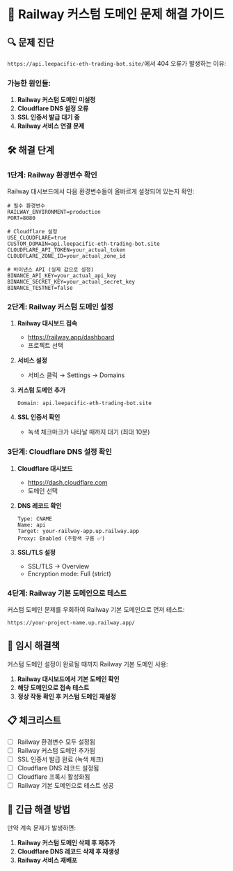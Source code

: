 # 🚂 Railway 커스텀 도메인 문제 해결 가이드

## 🔍 문제 진단

`https://api.leepacific-eth-trading-bot.site/`에서 404 오류가 발생하는 이유:

### 가능한 원인들:
1. **Railway 커스텀 도메인 미설정**
2. **Cloudflare DNS 설정 오류**
3. **SSL 인증서 발급 대기 중**
4. **Railway 서비스 연결 문제**

## 🛠️ 해결 단계

### 1단계: Railway 환경변수 확인

Railway 대시보드에서 다음 환경변수들이 올바르게 설정되어 있는지 확인:

```env
# 필수 환경변수
RAILWAY_ENVIRONMENT=production
PORT=8080

# Cloudflare 설정
USE_CLOUDFLARE=true
CUSTOM_DOMAIN=api.leepacific-eth-trading-bot.site
CLOUDFLARE_API_TOKEN=your_actual_token
CLOUDFLARE_ZONE_ID=your_actual_zone_id

# 바이낸스 API (실제 값으로 설정)
BINANCE_API_KEY=your_actual_api_key
BINANCE_SECRET_KEY=your_actual_secret_key
BINANCE_TESTNET=false
```

### 2단계: Railway 커스텀 도메인 설정

1. **Railway 대시보드 접속**
   - https://railway.app/dashboard
   - 프로젝트 선택

2. **서비스 설정**
   - 서비스 클릭 → Settings → Domains

3. **커스텀 도메인 추가**
   ```
   Domain: api.leepacific-eth-trading-bot.site
   ```

4. **SSL 인증서 확인**
   - 녹색 체크마크가 나타날 때까지 대기 (최대 10분)

### 3단계: Cloudflare DNS 설정 확인

1. **Cloudflare 대시보드**
   - https://dash.cloudflare.com
   - 도메인 선택

2. **DNS 레코드 확인**
   ```
   Type: CNAME
   Name: api
   Target: your-railway-app.up.railway.app
   Proxy: Enabled (주황색 구름 ✅)
   ```

3. **SSL/TLS 설정**
   - SSL/TLS → Overview
   - Encryption mode: Full (strict)

### 4단계: Railway 기본 도메인으로 테스트

커스텀 도메인 문제를 우회하여 Railway 기본 도메인으로 먼저 테스트:

```
https://your-project-name.up.railway.app/
```

## 🔧 임시 해결책

커스텀 도메인 설정이 완료될 때까지 Railway 기본 도메인 사용:

1. **Railway 대시보드에서 기본 도메인 확인**
2. **해당 도메인으로 접속 테스트**
3. **정상 작동 확인 후 커스텀 도메인 재설정**

## 📋 체크리스트

- [ ] Railway 환경변수 모두 설정됨
- [ ] Railway 커스텀 도메인 추가됨
- [ ] SSL 인증서 발급 완료 (녹색 체크)
- [ ] Cloudflare DNS 레코드 설정됨
- [ ] Cloudflare 프록시 활성화됨
- [ ] Railway 기본 도메인으로 테스트 성공

## 🚨 긴급 해결 방법

만약 계속 문제가 발생하면:

1. **Railway 커스텀 도메인 삭제 후 재추가**
2. **Cloudflare DNS 레코드 삭제 후 재생성**
3. **Railway 서비스 재배포**